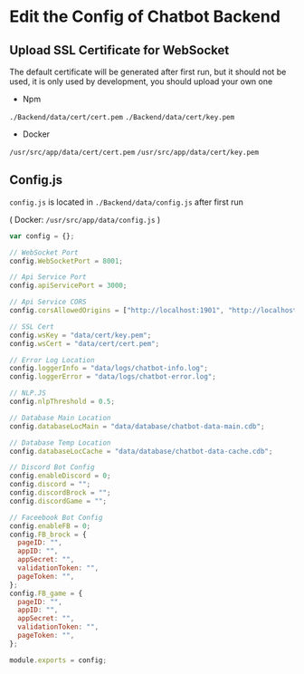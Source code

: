 # Edit the Config of Chatbot Backend

## Upload SSL Certificate for WebSocket

The default certificate will be generated after first run, but it should not be used, it is only used by development, you should upload your own one

- Npm

`./Backend/data/cert/cert.pem`
`./Backend/data/cert/key.pem`

- Docker

`/usr/src/app/data/cert/cert.pem`
`/usr/src/app/data/cert/key.pem`

## Config.js

`config.js` is located in `./Backend/data/config.js` after first run

( Docker: `/usr/src/app/data/config.js` )

```js
var config = {};

// WebSocket Port
config.WebSocketPort = 8001;

// Api Service Port
config.apiServicePort = 3000;

// Api Service CORS
config.corsAllowedOrigins = ["http://localhost:1901", "http://localhost:3010"];

// SSL Cert
config.wsKey = "data/cert/key.pem";
config.wsCert = "data/cert/cert.pem";

// Error Log Location
config.loggerInfo = "data/logs/chatbot-info.log";
config.loggerError = "data/logs/chatbot-error.log";

// NLP.JS
config.nlpThreshold = 0.5;

// Database Main Location
config.databaseLocMain = "data/database/chatbot-data-main.cdb";

// Database Temp Location
config.databaseLocCache = "data/database/chatbot-data-cache.cdb";

// Discord Bot Config
config.enableDiscord = 0;
config.discord = "";
config.discordBrock = "";
config.discordGame = "";

// Faceebook Bot Config
config.enableFB = 0;
config.FB_brock = {
  pageID: "",
  appID: "",
  appSecret: "",
  validationToken: "",
  pageToken: "",
};
config.FB_game = {
  pageID: "",
  appID: "",
  appSecret: "",
  validationToken: "",
  pageToken: "",
};

module.exports = config;

```